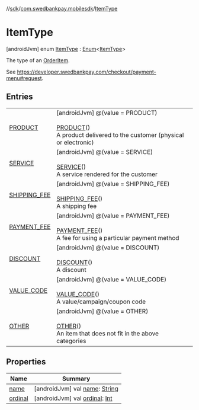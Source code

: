 //[sdk](../../../index.md)/[com.swedbankpay.mobilesdk](../index.md)/[ItemType](index.md)



# ItemType  
 [androidJvm] enum [ItemType](index.md) : [Enum](https://kotlinlang.org/api/latest/jvm/stdlib/kotlin/-enum/index.html)<[ItemType](index.md)> 

The type of an [OrderItem](../-order-item/index.md).



See https://developer.swedbankpay.com/checkout/payment-menu#request.

   


## Entries  
  
| | |
|---|---|
| <a name="com.swedbankpay.mobilesdk/ItemType.PRODUCT///PointingToDeclaration/"></a>[PRODUCT](-p-r-o-d-u-c-t/index.md)| <a name="com.swedbankpay.mobilesdk/ItemType.PRODUCT///PointingToDeclaration/"></a> [androidJvm] @(value = PRODUCT)  <br>  <br>[PRODUCT](-p-r-o-d-u-c-t/index.md)()  <br>A product delivered to the customer (physical or electronic)   <br>|
| <a name="com.swedbankpay.mobilesdk/ItemType.SERVICE///PointingToDeclaration/"></a>[SERVICE](-s-e-r-v-i-c-e/index.md)| <a name="com.swedbankpay.mobilesdk/ItemType.SERVICE///PointingToDeclaration/"></a> [androidJvm] @(value = SERVICE)  <br>  <br>[SERVICE](-s-e-r-v-i-c-e/index.md)()  <br>A service rendered for the customer   <br>|
| <a name="com.swedbankpay.mobilesdk/ItemType.SHIPPING_FEE///PointingToDeclaration/"></a>[SHIPPING_FEE](-s-h-i-p-p-i-n-g_-f-e-e/index.md)| <a name="com.swedbankpay.mobilesdk/ItemType.SHIPPING_FEE///PointingToDeclaration/"></a> [androidJvm] @(value = SHIPPING_FEE)  <br>  <br>[SHIPPING_FEE](-s-h-i-p-p-i-n-g_-f-e-e/index.md)()  <br>A shipping fee   <br>|
| <a name="com.swedbankpay.mobilesdk/ItemType.PAYMENT_FEE///PointingToDeclaration/"></a>[PAYMENT_FEE](-p-a-y-m-e-n-t_-f-e-e/index.md)| <a name="com.swedbankpay.mobilesdk/ItemType.PAYMENT_FEE///PointingToDeclaration/"></a> [androidJvm] @(value = PAYMENT_FEE)  <br>  <br>[PAYMENT_FEE](-p-a-y-m-e-n-t_-f-e-e/index.md)()  <br>A fee for using a particular payment method   <br>|
| <a name="com.swedbankpay.mobilesdk/ItemType.DISCOUNT///PointingToDeclaration/"></a>[DISCOUNT](-d-i-s-c-o-u-n-t/index.md)| <a name="com.swedbankpay.mobilesdk/ItemType.DISCOUNT///PointingToDeclaration/"></a> [androidJvm] @(value = DISCOUNT)  <br>  <br>[DISCOUNT](-d-i-s-c-o-u-n-t/index.md)()  <br>A discount   <br>|
| <a name="com.swedbankpay.mobilesdk/ItemType.VALUE_CODE///PointingToDeclaration/"></a>[VALUE_CODE](-v-a-l-u-e_-c-o-d-e/index.md)| <a name="com.swedbankpay.mobilesdk/ItemType.VALUE_CODE///PointingToDeclaration/"></a> [androidJvm] @(value = VALUE_CODE)  <br>  <br>[VALUE_CODE](-v-a-l-u-e_-c-o-d-e/index.md)()  <br>A value/campaign/coupon code   <br>|
| <a name="com.swedbankpay.mobilesdk/ItemType.OTHER///PointingToDeclaration/"></a>[OTHER](-o-t-h-e-r/index.md)| <a name="com.swedbankpay.mobilesdk/ItemType.OTHER///PointingToDeclaration/"></a> [androidJvm] @(value = OTHER)  <br>  <br>[OTHER](-o-t-h-e-r/index.md)()  <br>An item that does not fit in the above categories   <br>|


## Properties  
  
|  Name |  Summary | 
|---|---|
| <a name="com.swedbankpay.mobilesdk/ItemType/name/#/PointingToDeclaration/"></a>[name](index.md#%5Bcom.swedbankpay.mobilesdk%2FItemType%2Fname%2F%23%2FPointingToDeclaration%2F%5D%2FProperties%2F-859440000)| <a name="com.swedbankpay.mobilesdk/ItemType/name/#/PointingToDeclaration/"></a> [androidJvm] val [name](index.md#%5Bcom.swedbankpay.mobilesdk%2FItemType%2Fname%2F%23%2FPointingToDeclaration%2F%5D%2FProperties%2F-859440000): [String](https://kotlinlang.org/api/latest/jvm/stdlib/kotlin/-string/index.html)   <br>|
| <a name="com.swedbankpay.mobilesdk/ItemType/ordinal/#/PointingToDeclaration/"></a>[ordinal](index.md#%5Bcom.swedbankpay.mobilesdk%2FItemType%2Fordinal%2F%23%2FPointingToDeclaration%2F%5D%2FProperties%2F-859440000)| <a name="com.swedbankpay.mobilesdk/ItemType/ordinal/#/PointingToDeclaration/"></a> [androidJvm] val [ordinal](index.md#%5Bcom.swedbankpay.mobilesdk%2FItemType%2Fordinal%2F%23%2FPointingToDeclaration%2F%5D%2FProperties%2F-859440000): [Int](https://kotlinlang.org/api/latest/jvm/stdlib/kotlin/-int/index.html)   <br>|

